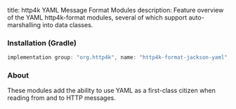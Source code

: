 title: http4k YAML Message Format Modules
description: Feature overview of the YAML http4k-format modules, several of which support auto-marshalling into data classes.

### Installation (Gradle)

```groovy
implementation group: "org.http4k", name: "http4k-format-jackson-yaml", version: "4.10.1.0"
```

### About
These modules add the ability to use YAML as a first-class citizen when reading from and to HTTP messages. 

[http4k]: https://http4k.org
